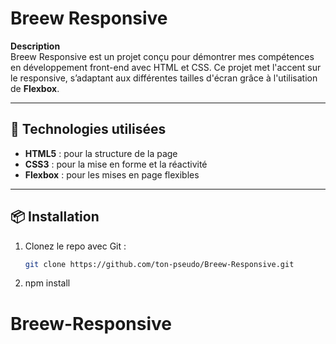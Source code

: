 # Breew Responsive

**Description**  
Breew Responsive est un projet conçu pour démontrer mes compétences en développement front-end avec HTML et CSS. Ce projet met l'accent sur le responsive, s’adaptant aux différentes tailles d'écran grâce à l'utilisation de **Flexbox**.

---

## 🔧 Technologies utilisées

- **HTML5** : pour la structure de la page
- **CSS3** : pour la mise en forme et la réactivité
- **Flexbox** : pour les mises en page flexibles

---

## 📦 Installation

1. Clonez le repo avec Git :

   ```bash
   git clone https://github.com/ton-pseudo/Breew-Responsive.git
   ```

2. npm install

# Breew-Responsive
